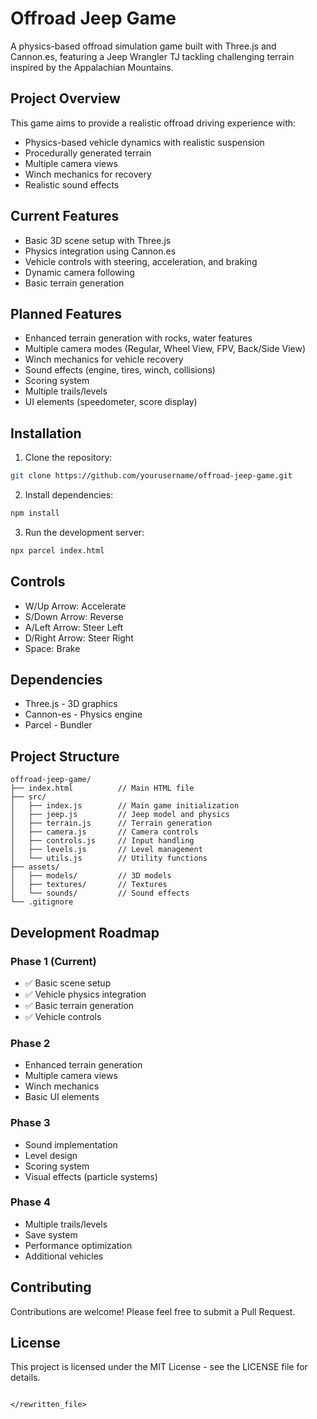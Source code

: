 # Offroad Jeep Game

A physics-based offroad simulation game built with Three.js and Cannon.es, featuring a Jeep Wrangler TJ tackling challenging terrain inspired by the Appalachian Mountains.

## Project Overview

This game aims to provide a realistic offroad driving experience with:
- Physics-based vehicle dynamics with realistic suspension
- Procedurally generated terrain
- Multiple camera views
- Winch mechanics for recovery
- Realistic sound effects

## Current Features

- Basic 3D scene setup with Three.js
- Physics integration using Cannon.es
- Vehicle controls with steering, acceleration, and braking
- Dynamic camera following
- Basic terrain generation

## Planned Features

- Enhanced terrain generation with rocks, water features
- Multiple camera modes (Regular, Wheel View, FPV, Back/Side View)
- Winch mechanics for vehicle recovery
- Sound effects (engine, tires, winch, collisions)
- Scoring system
- Multiple trails/levels
- UI elements (speedometer, score display)

## Installation

1. Clone the repository:
```bash
git clone https://github.com/yourusername/offroad-jeep-game.git
```

2. Install dependencies:
```bash
npm install
```

3. Run the development server:
```bash
npx parcel index.html
```

## Controls

- W/Up Arrow: Accelerate
- S/Down Arrow: Reverse
- A/Left Arrow: Steer Left
- D/Right Arrow: Steer Right
- Space: Brake

## Dependencies

- Three.js - 3D graphics
- Cannon-es - Physics engine
- Parcel - Bundler

## Project Structure

```
offroad-jeep-game/
├── index.html          // Main HTML file
├── src/               
│   ├── index.js        // Main game initialization
│   ├── jeep.js         // Jeep model and physics
│   ├── terrain.js      // Terrain generation
│   ├── camera.js       // Camera controls
│   ├── controls.js     // Input handling
│   ├── levels.js       // Level management
│   └── utils.js        // Utility functions
├── assets/             
│   ├── models/         // 3D models
│   ├── textures/       // Textures
│   └── sounds/         // Sound effects
└── .gitignore
```

## Development Roadmap

### Phase 1 (Current)
- ✅ Basic scene setup
- ✅ Vehicle physics integration
- ✅ Basic terrain generation
- ✅ Vehicle controls

### Phase 2
- Enhanced terrain generation
- Multiple camera views
- Winch mechanics
- Basic UI elements

### Phase 3
- Sound implementation
- Level design
- Scoring system
- Visual effects (particle systems)

### Phase 4
- Multiple trails/levels
- Save system
- Performance optimization
- Additional vehicles

## Contributing

Contributions are welcome! Please feel free to submit a Pull Request.

## License

This project is licensed under the MIT License - see the LICENSE file for details. 
```

</rewritten_file>